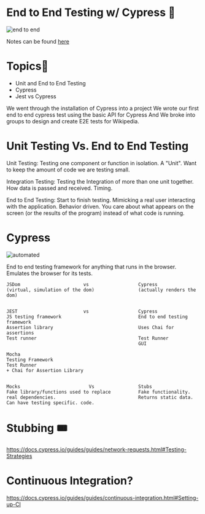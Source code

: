 
# End to End Testing w/ Cypress 🌲

![end to end](https://raw.githubusercontent.com/tborsa/lectures/master/week8/day2/assets/endtoend.gif)

Notes can be found [here](https://github.com/tborsa/lectures/tree/master/week8/day2)

# Topics📢

- Unit and End to End Testing
- Cypress
- Jest vs Cypress

We went through the installation of Cypress into a project
We wrote our first end to end cypress test using the  basic API for Cypress 
And We broke into groups to design and create E2E tests for Wikipedia.


# Unit Testing Vs. End to End Testing


Unit Testing:
Testing one component or function in isolation. A "Unit".
Want to keep the amount of code we are testing small.


Integration Testing:
Testing the Integration of more than one unit together. 
How data is passed and received. 
Timing. 

End to End Testing:
Start to finish testing. Mimicking a real user interacting with the application. Behavior driven. You care about what appears on the screen (or the results of the program) instead of what code is running.


# Cypress

![automated](https://raw.githubusercontent.com/tborsa/lectures/master/week8/day2/assets/automated.gif)

End to end testing framework for anything that runs in the browser. Emulates the browser for its tests. 
```
JSDom                       vs                  Cypress
(virtual, simulation of the dom)                (actually renders the dom)


JEST                        vs                  Cypress
JS testing framework                            End to end testing framework 
Assertion library                               Uses Chai for assertions
Test runner                                     Test Runner
                                                GUI

Mocha
Testing Framework
Test Runner
+ Chai for Assertion Library


Mocks                         Vs                Stubs
Fake library/functions used to replace          Fake functionality.
real dependencies.                              Returns static data.
Can have testing specific. code.
```

# Stubbing 🎟

https://docs.cypress.io/guides/guides/network-requests.html#Testing-Strategies


# Continuous Integration?

https://docs.cypress.io/guides/guides/continuous-integration.html#Setting-up-CI
